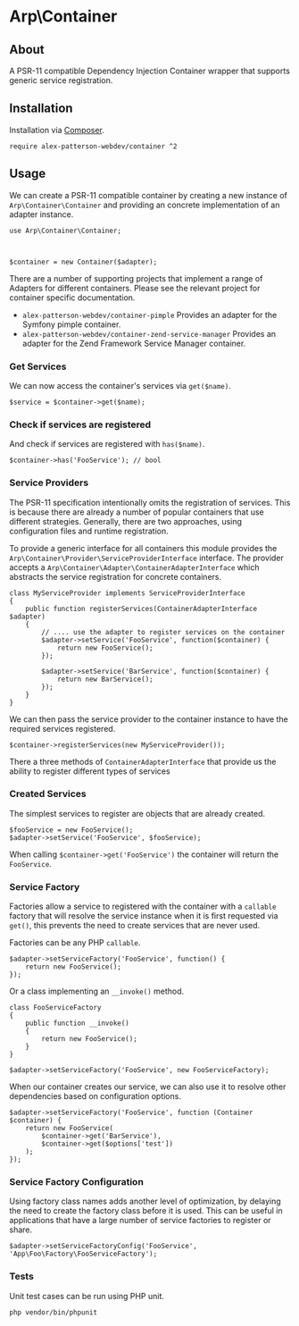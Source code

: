 # Arp\Container

## About

A PSR-11 compatible Dependency Injection Container wrapper that supports generic service registration.

## Installation

Installation via [Composer](https://getcomposer.org).

    require alex-patterson-webdev/container ^2
    
## Usage

We can create a PSR-11 compatible container by creating a new instance of `Arp\Container\Container` and providing an concrete implementation of an 
adapter instance.
   
    use Arp\Container\Container;
   
    
   
    $container = new Container($adapter);   
   
There are a number of supporting projects that implement a range of Adapters for different containers. Please see the relevant 
project for container specific documentation.

- `alex-patterson-webdev/container-pimple` Provides an adapter for the Symfony pimple container.
- `alex-patterson-webdev/container-zend-service-manager` Provides an adapter for the Zend Framework Service Manager container.
   
### Get Services   
   
We can now access the container's services via `get($name)`.

    $service = $container->get($name);

### Check if services are registered

And check if services are registered with `has($name)`.

    $container->has('FooService'); // bool
    
### Service Providers

The PSR-11 specification intentionally omits the registration of services. This is because there are already a number of popular containers
that use different strategies. Generally, there are two approaches, using configuration files and runtime registration.  

To provide a generic interface for all containers this module provides the `Arp\Container\Provider\ServiceProviderInterface` interface.
The provider accepts a `Arp\Container\Adapter\ContainerAdapterInterface` which abstracts the service registration for concrete containers. 

    class MyServiceProvider implements ServiceProviderInterface
    {
        public function registerServices(ContainerAdapterInterface $adapter)
        {
            // .... use the adapter to register services on the container
            $adapter->setService('FooService', function($container) {
                return new FooService();
            });
            
            $adapter->setService('BarService', function($container) {
                return new BarService();
            });
        }
    }
    
We can then  pass the service provider to the container instance to have the required services registered.

    $container->registerServices(new MyServiceProvider());   

There a three methods of `ContainerAdapterInterface` that provide us the ability to register different types of services

### Created Services

The simplest services to register are objects that are already created.

    $fooService = new FooService();
    $adapter->setService('FooService', $fooService);

When calling `$container->get('FooService')` the container will return the `FooService`.    

### Service Factory

Factories allow a service to registered with the container with a `callable` factory that will resolve the service 
instance when it is first requested via `get()`, this prevents the need to create services that are never used.

Factories can be any PHP `callable`.

    $adapter->setServiceFactory('FooService', function() {
        return new FooService();
    });
    
Or a class implementing an `__invoke()` method.    
    
    class FooServiceFactory
    {
        public function __invoke()
        {
            return new FooService();
        }
    }
    
    $adapter->setServiceFactory('FooService', new FooServiceFactory);
   
When our container creates our service, we can also use it to resolve other dependencies based on configuration options.       
   
    $adapter->setServiceFactory('FooService', function (Container $container) {
        return new FooService(
            $container->get('BarService'),
            $container->get($options['test'])
        );
    });
    
### Service Factory Configuration
        
Using factory class names adds another level of optimization, by delaying the need to create the factory class before it is used. 
This can be useful in applications that have a large number of service factories to register or share.

    $adapter->setServiceFactoryConfig('FooService', 'App\Foo\Factory\FooServiceFactory');
        
### Tests

Unit test cases can be run using PHP unit.

    php vendor/bin/phpunit   

